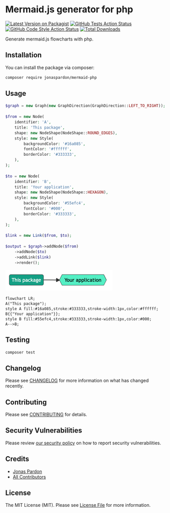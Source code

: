 # Mermaid.js generator for php

[![Latest Version on Packagist](https://img.shields.io/packagist/v/jonaspardon/mermaid-php.svg?style=flat-square)](https://packagist.org/packages/jonaspardon/mermaid-php)
[![GitHub Tests Action Status](https://img.shields.io/github/workflow/status/jonaspardon/mermaid-php/run-tests?label=tests)](https://github.com/jonaspardon/mermaid-php/actions?query=workflow%3Arun-tests+branch%3Amain)
[![GitHub Code Style Action Status](https://img.shields.io/github/workflow/status/jonaspardon/mermaid-php/Check%20&%20fix%20styling?label=code%20style)](https://github.com/jonaspardon/mermaid-php/actions?query=workflow%3A"Check+%26+fix+styling"+branch%3Amain)
[![Total Downloads](https://img.shields.io/packagist/dt/jonaspardon/mermaid-php.svg?style=flat-square)](https://packagist.org/packages/jonaspardon/mermaid-php)

Generate mermaid.js flowcharts with php.

## Installation

You can install the package via composer:

```bash
composer require jonaspardon/mermaid-php
```

## Usage

```php
$graph = new Graph(new GraphDirection(GraphDirection::LEFT_TO_RIGHT));

$from = new Node(
    identifier: 'A',
    title: 'This package',
    shape: new NodeShape(NodeShape::ROUND_EDGES),
    style: new Style(
        backgroundColor: '#16a085',
        fontColor: '#ffffff',
        borderColor: '#333333',
    ),
);

$to = new Node(
    identifier: 'B',
    title: 'Your application',
    shape: new NodeShape(NodeShape::HEXAGON),
    style: new Style(
        backgroundColor: '#55efc4',
        fontColor: '#000',
        borderColor: '#333333',
    ),
);

$link = new Link($from, $to);

$output = $graph->addNode($from)
    ->addNode($to)
    ->addLink($link)
    ->render();
```

<img src="./example.png" />

```
flowchart LR;
A("This package");
style A fill:#16a085,stroke:#333333,stroke-width:1px,color:#ffffff;
B{{"Your application"}};
style B fill:#55efc4,stroke:#333333,stroke-width:1px,color:#000;
A-->B;
```

## Testing

```bash
composer test
```

## Changelog

Please see [CHANGELOG](CHANGELOG.md) for more information on what has changed recently.

## Contributing

Please see [CONTRIBUTING](https://github.com/spatie/.github/blob/main/CONTRIBUTING.md) for details.

## Security Vulnerabilities

Please review [our security policy](../../security/policy) on how to report security vulnerabilities.

## Credits

- [Jonas Pardon](https://github.com/JonasPardon)
- [All Contributors](../../contributors)

## License

The MIT License (MIT). Please see [License File](LICENSE.md) for more information.
